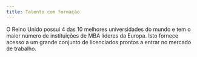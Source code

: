 ```yaml
---
title: Talento com formação
---
```

O Reino Unido possui 4 das 10 melhores universidades do mundo e tem o maior número de instituições de MBA líderes da Europa. Isto fornece acesso a um grande conjunto de licenciados prontos a entrar no mercado de trabalho. 